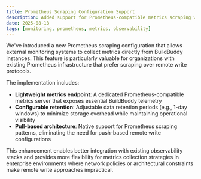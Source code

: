 ```yaml
---
title: Prometheus Scraping Configuration Support
description: Added support for Prometheus-compatible metrics scraping with configurable retention periods for environments that cannot use remote write
date: 2025-08-18
tags: [monitoring, prometheus, metrics, observability]
---
```


We've introduced a new Prometheus scraping configuration that allows external monitoring systems to collect metrics directly from BuildBuddy instances. This feature is particularly valuable for organizations with existing Prometheus infrastructure that prefer scraping over remote write protocols.

The implementation includes:

- **Lightweight metrics endpoint**: A dedicated Prometheus-compatible metrics server that exposes essential BuildBuddy telemetry
- **Configurable retention**: Adjustable data retention periods (e.g., 1-day windows) to minimize storage overhead while maintaining operational visibility
- **Pull-based architecture**: Native support for Prometheus scraping patterns, eliminating the need for push-based remote write configurations

This enhancement enables better integration with existing observability stacks and provides more flexibility for metrics collection strategies in enterprise environments where network policies or architectural constraints make remote write approaches impractical.